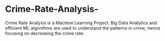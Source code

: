 # Crime-Rate-Analysis-
Crime Rate Analysis is a Machine Learning Project. Big Data Analytics and efficient ML algorithms are used to understand the patterns in crime, hence focusing on decreasing the crime rate.
